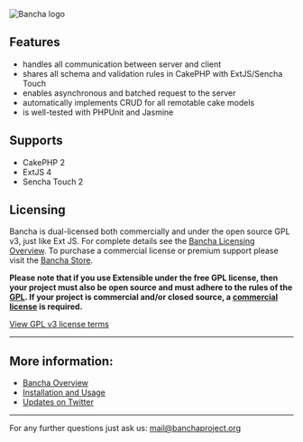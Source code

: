 ![Bancha logo](http://docs.banchaproject.org/wiki/images/github-logo.png)

Features
---------------

*   handles all communication between server and client
*   shares all schema and validation rules in CakePHP with ExtJS/Sencha Touch
*   enables asynchronous and batched request to the server
*   automatically implements CRUD for all remotable cake models
*   is well-tested with PHPUnit and Jasmine

Supports
--------
*   CakePHP 2
*   ExtJS 4
*   Sencha Touch 2

Licensing
--------

Bancha is dual-licensed both commercially and under the open source GPL v3, just like Ext JS. For complete details see the [Bancha Licensing Overview](http://banchaproject.org/licensing.html). To purchase a commercial license or premium support please visit the [Bancha Store](http://banchaproject.org/store.html).

**Please note that if you use Extensible under the free GPL license, then your project must also be open source and must adhere to the rules of the [GPL](gpl-v3.txt). If your project is commercial and/or closed source, a [commercial license](http://banchaproject.org/store.html) is required.**

[View GPL v3 license terms](gpl-v3.txt)

---

More information:
-----------------

*   [Bancha Overview](http://banchaproject.org/)
*   [Installation and Usage](https://github.com/Bancha/Bancha/wiki/)
*   [Updates on Twitter](http://twitter.com/#!/banchaproject)



------------------------------
For any further questions just ask us: mail@banchaproject.org